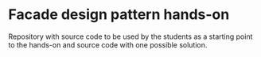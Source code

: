 # Facade design pattern hands-on

Repository with source code to be used by the students as a starting point to the hands-on and source code with one possible solution.
